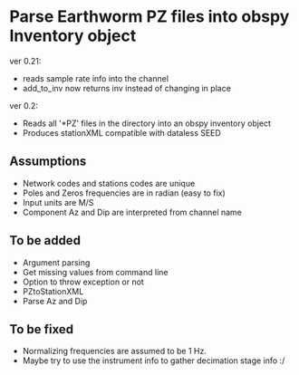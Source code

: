 # Parse Earthworm PZ files into obspy Inventory object

ver 0.21:
* reads sample rate info into the channel
* add_to_inv now returns inv instead of changing in place

ver 0.2:
* Reads all '*PZ' files in the directory into an obspy inventory object
* Produces stationXML compatible with dataless SEED

## Assumptions
* Network codes and stations codes are unique
* Poles and Zeros frequencies are in radian (easy to fix)
* Input units are M/S
* Component Az and Dip are interpreted from channel name

## To be added
* Argument parsing
* Get missing values from command line
* Option to throw exception or not
* PZtoStationXML
* Parse Az and Dip

## To be fixed
* Normalizing frequencies are assumed to be 1 Hz.
* Maybe try to use the instrument info to gather decimation stage info :/

